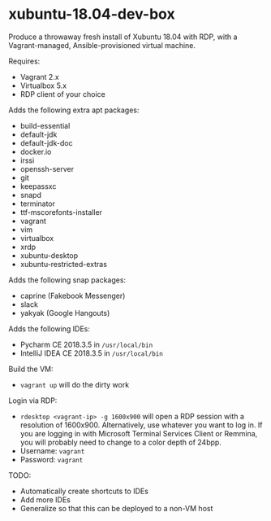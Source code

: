 # xubuntu-18.04-dev-box
Produce a throwaway fresh install of Xubuntu 18.04 with RDP, with a Vagrant-managed, Ansible-provisioned virtual machine.

Requires:
- Vagrant 2.x
- Virtualbox 5.x
- RDP client of your choice

Adds the following extra apt packages:
- build-essential
- default-jdk
- default-jdk-doc
- docker.io
- irssi
- openssh-server
- git
- keepassxc
- snapd
- terminator
- ttf-mscorefonts-installer
- vagrant
- vim
- virtualbox
- xrdp
- xubuntu-desktop
- xubuntu-restricted-extras

Adds the following snap packages:
- caprine (Fakebook Messenger)
- slack
- yakyak (Google Hangouts)

Adds the following IDEs:
- Pycharm CE 2018.3.5 in `/usr/local/bin`
- IntelliJ IDEA CE 2018.3.5 in `/usr/local/bin`

Build the VM:
- `vagrant up` will do the dirty work

Login via RDP:
- `rdesktop <vagrant-ip> -g 1600x900` will open a RDP session with a resolution of 1600x900. Alternatively, use whatever you want to log in. If you are logging in with Microsoft Terminal Services Client or Remmina, you will probably need to change to a color depth of 24bpp.
- Username: `vagrant`
- Password: `vagrant`

TODO:
- Automatically create shortcuts to IDEs
- Add more IDEs
- Generalize so that this can be deployed to a non-VM host
